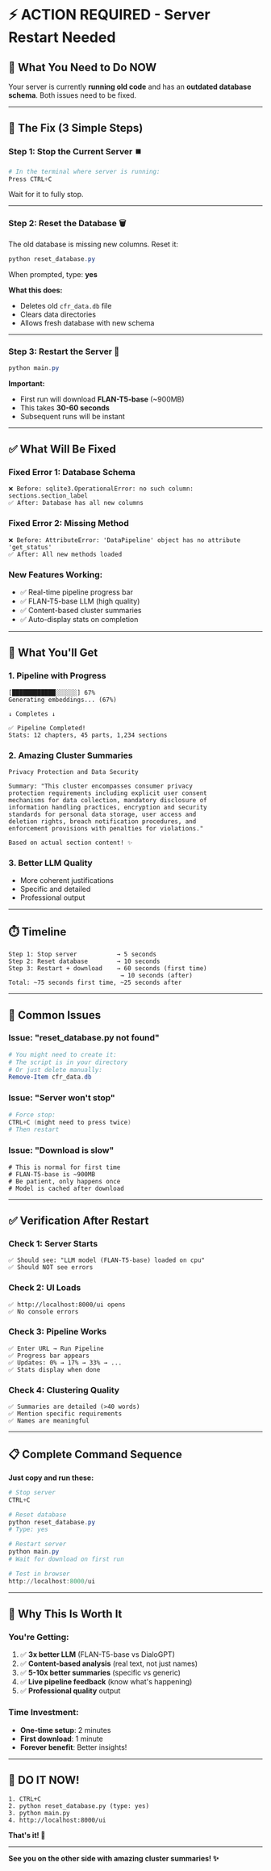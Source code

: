 # ⚡ ACTION REQUIRED - Server Restart Needed

## 🎯 **What You Need to Do NOW**

Your server is currently **running old code** and has an **outdated database schema**. Both issues need to be fixed.

---

## 🔧 **The Fix (3 Simple Steps)**

### **Step 1: Stop the Current Server** ⏹️
```powershell
# In the terminal where server is running:
Press CTRL+C
```

Wait for it to fully stop.

---

### **Step 2: Reset the Database** 🗑️

The old database is missing new columns. Reset it:

```powershell
python reset_database.py
```

When prompted, type: **yes**

**What this does:**
- Deletes old `cfr_data.db` file
- Clears data directories
- Allows fresh database with new schema

---

### **Step 3: Restart the Server** 🚀

```powershell
python main.py
```

**Important:**
- First run will download **FLAN-T5-base** (~900MB)
- This takes **30-60 seconds**
- Subsequent runs will be instant

---

## ✅ **What Will Be Fixed**

### Fixed Error 1: Database Schema
```
❌ Before: sqlite3.OperationalError: no such column: sections.section_label
✅ After: Database has all new columns
```

### Fixed Error 2: Missing Method
```
❌ Before: AttributeError: 'DataPipeline' object has no attribute 'get_status'
✅ After: All new methods loaded
```

### New Features Working:
- ✅ Real-time pipeline progress bar
- ✅ FLAN-T5-base LLM (high quality)
- ✅ Content-based cluster summaries
- ✅ Auto-display stats on completion

---

## 🎊 **What You'll Get**

### 1. **Pipeline with Progress**
```
[████████████░░░░░░] 67%
Generating embeddings... (67%)

↓ Completes ↓

✅ Pipeline Completed!
Stats: 12 chapters, 45 parts, 1,234 sections
```

### 2. **Amazing Cluster Summaries**
```
Privacy Protection and Data Security

Summary: "This cluster encompasses consumer privacy 
protection requirements including explicit user consent 
mechanisms for data collection, mandatory disclosure of 
information handling practices, encryption and security 
standards for personal data storage, user access and 
deletion rights, breach notification procedures, and 
enforcement provisions with penalties for violations."

Based on actual section content! ✨
```

### 3. **Better LLM Quality**
- More coherent justifications
- Specific and detailed
- Professional output

---

## ⏱️ **Timeline**

```
Step 1: Stop server           → 5 seconds
Step 2: Reset database        → 10 seconds
Step 3: Restart + download    → 60 seconds (first time)
                               → 10 seconds (after)
Total: ~75 seconds first time, ~25 seconds after
```

---

## 🚨 **Common Issues**

### Issue: "reset_database.py not found"
```powershell
# You might need to create it:
# The script is in your directory
# Or just delete manually:
Remove-Item cfr_data.db
```

### Issue: "Server won't stop"
```powershell
# Force stop:
CTRL+C (might need to press twice)
# Then restart
```

### Issue: "Download is slow"
```
# This is normal for first time
# FLAN-T5-base is ~900MB
# Be patient, only happens once
# Model is cached after download
```

---

## ✅ **Verification After Restart**

### Check 1: Server Starts
```
✅ Should see: "LLM model (FLAN-T5-base) loaded on cpu"
✅ Should NOT see errors
```

### Check 2: UI Loads
```
✅ http://localhost:8000/ui opens
✅ No console errors
```

### Check 3: Pipeline Works
```
✅ Enter URL → Run Pipeline
✅ Progress bar appears
✅ Updates: 0% → 17% → 33% → ...
✅ Stats display when done
```

### Check 4: Clustering Quality
```
✅ Summaries are detailed (>40 words)
✅ Mention specific requirements
✅ Names are meaningful
```

---

## 📋 **Complete Command Sequence**

**Just copy and run these:**

```powershell
# Stop server
CTRL+C

# Reset database
python reset_database.py
# Type: yes

# Restart server
python main.py
# Wait for download on first run

# Test in browser
http://localhost:8000/ui
```

---

## 🎯 **Why This Is Worth It**

### You're Getting:
1. ✅ **3x better LLM** (FLAN-T5-base vs DialoGPT)
2. ✅ **Content-based analysis** (real text, not just names)
3. ✅ **5-10x better summaries** (specific vs generic)
4. ✅ **Live pipeline feedback** (know what's happening)
5. ✅ **Professional quality** output

### Time Investment:
- **One-time setup**: 2 minutes
- **First download**: 1 minute
- **Forever benefit**: Better insights!

---

## 🚀 **DO IT NOW!**

```
1. CTRL+C
2. python reset_database.py (type: yes)
3. python main.py
4. http://localhost:8000/ui
```

**That's it! 🎊**

---

**See you on the other side with amazing cluster summaries! ✨**
